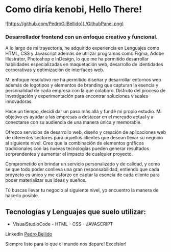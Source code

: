 # Como diría kenobi, Hello There! 

![https://github.com/PedroGilBellido](./GithubPanel.png)

### Desarrollador frontend con un enfoque creativo y funcional.
A lo largo de mi trayectoria, he adquirido experiencia en Lenguajes como HTML, CSS y Javascript además de utilizar programas como Figma, Adobe Illustrator, Photoshop e InDesign, lo que me ha permitido desarrollar habilidades especializadas en maquetación web, desarrollo de identidades corporativas y optimización de interfaces web.

Mi enfoque resolutivo me ha permitido diseñar y desarrollar entornos web además de logotipos y elementos de branding que capturan la esencia y personalidad de cada empresa con la que colaboro. 
Disfruto del proceso de investigación y experimentación para encontrar soluciones visuales innovadoras.

Hace un tiempo, decidí dar un paso más allá y fundé mi propio estudio. Mi objetivo es ayudar a las empresas a destacar en el mercado actual y a conectarse con su audiencia de una manera única y memorable.

Ofrezco servicios de desarrollo web, diseño y creación de aplicaciones web de diferentes sectores para aquellos clientes que desean llevar su negocio al siguiente nivel. Creo que la combinación de elementos gráficos tradicionales con las nuevas tecnologías pueden generar resultados sorprendentes y aumentar el impacto de cualquier proyecto.

Comprometido en brindar un servicio personalizado y de calidad, y como se que todo poder conlleva una gran responsabilidad, entiendo que cada proyecto es único y me esforzo en captar la esencia de cada cliente para poder materializar sus ideas y sueños.

Tú buscas llevar tu negocio al siguiente nivel, yo encuentro la manera de hacerlo posible.

## Tecnologías y Lenguajes que suelo utilizar:

- VisualStudioCode  - HTML  - CSS - JAVASCRIPT

Linkedln [Pedro Bellido](https://www.linkedin.com/in/pedro-bellido-178915281/)


Siempre listo para lo que el mundo nos depare!
Excelsior!
